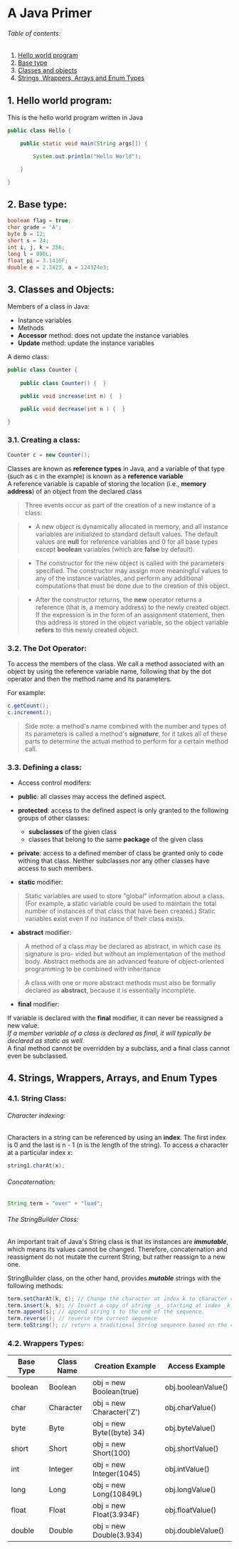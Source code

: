 # A Java Primer

###### Table of contents:
1. [Hello world program](#1-hello-world-program)
2. [Base type](#2-base-type)
3. [Classes and objects](#3-classes-and-objects)
4. [Strings, Wrappers, Arrays and Enum Types](#4-strings-wrappers-arrays-and-enum-types)

## 1. Hello world program:

This is the hello world program written in Java

```java
public class Hello {

	public static void main(String args[]) {

		System.out.println("Hello World");

	}

}
```

## 2. Base type:

```java
boolean flag = true;
char grade = 'A';
byte b = 12;
short s = 24;
int i, j, k = 256;
long l = 890L;
float pi = 3.1416F;
double e = 2.3423, a = 124324e3;
```

## 3. Classes and Objects:

Members of a class in Java: 

* Instance variables
* Methods 
 * **Accessor** method: does not update the instance variables
 * **Update** method: update the instance variables

A demo class:

```java
public class Counter {
	
	public class Counter() {  }

	public void increase(int n) {  }

	public void decrease(int n ) {  }

}
```

### 3.1. Creating a class:

```java
Counter c = new Counter();
```

Classes are known as **reference types** in Java, and a variable of that type (such as c in the example) is known as a **reference variable**  
A reference variable is capable of storing the location (i.e., **memory address**) of an object from the declared class  

> Three events occur as part of the creation of a new instance of a class:  

> * A new object is dynamically allocated in memory, and all instance variables are initialized to standard default values. The default values are **null** for reference variables and 0 for all base types except **boolean** variables (which are **false** by default).

> * The constructor for the new object is called with the parameters specified. The constructor may assign more meaningful values to any of the instance variables, and perform any additional computations that must be done due to the creation of this object.

> * After the constructor returns, the **new** operator returns a reference (that is, a memory address) to the newly created object. If the expression is in the form of an assignment statement, then this address is stored in the object variable, so the object variable **refers** to this newly created object.

### 3.2. The Dot Operator:

To access the members of the class. We call a method associated with an object by using the reference variable name, following that by the dot operator and then the method name and its parameters.

For example:
```java
c.getCount();
c.increment();
```

> Side note: a method's name combined with the number and types of its parameters is called a method's **_signature_**, for it takes all of these parts to determine the actual method to perform for a certain method call.

### 3.3. Defining a class:

* Access control modifers:
 * **public**: all classes may access the defined aspect.
 * **protected**: access to the defined aspect is only granted to the following groups of other classes:   
   * **subclasses** of the given class  
	* classes that belong to the same **package** of the given class
 * **private**: access to a defined member of class be granted only to code withing that class. Neither subclasses nor any other classes have access to such members.

* **static** modifier:

> Static variables are used to store "global" information about a class. (For example, a static variable could be used to maintain the total number of instances of that class that have been created.) Static variables exist even if no instance of their class exists.

* **abstract** modifier:

> A method of a class may be declared as abstract, in which case its signature is pro- vided but without an implementation of the method body. Abstract methods are an advanced feature of object-oriented programming to be combined with inheritance

> A class with one or more abstract methods must also be formally declared as **abstract**, because it is essentially incomplete.

* **final** modifier:

If variable is declared with the **final** modifier, it can never be reassigned a new value.  
_If a member variable of a class is declared as final, it will typically be declared as static as well._  
A final method cannot be overridden by a subclass, and a final class cannot even be subclassed.

## 4. Strings, Wrappers, Arrays, and Enum Types

### 4.1. String Class:

###### Character indexing:  

Characters in a string can be referenced by using an **index**. The first index is 0 and the last is n - 1 (n is the length of the string). To access a character at a particular index _x_:
```java
string1.charAt(x);
```

###### Concaternation:

```java 
String term = "over" + "load";
```
###### The StringBuilder Class:

An important trait of Java's String class is that its instances are **_immutable_**, which means its values cannot be changed. Therefore, concaternation and reassigment do not mutate the current String, but rather reassign to a new one.

StringBuilder class, on the other hand, provides **_mutable_** strings with the following methods:
```java
term.setCharAt(k, c); // Change the character at index k to character c
term.insert(k, s); // Insert a copy of string _s_ starting at index _k_ of the sequence, shifting existing characters further back to make room.
term.append(s); // append string s to the end of the sequence.
term.reverse(); // reverse the current sequence
term.toString(); // return a traditional String sequence based on the current characger sequence
```

### 4.2. Wrappers Types:

| Base Type | Class Name 	| Creation Example			| Access Example	|
|-----------| -------------	|---------------------------|-------------------|
|boolean	| Boolean		| obj = new Boolean(true) 	|obj.booleanValue() |
|char		| Character		| obj = new Character('Z') 	|obj.charValue() 	|
|byte		| Byte			| obj = new Byte((byte) 34) |obj.byteValue() 	|
|short		| Short			| obj = new Short(100) 		|obj.shortValue() 	|
|int		| Integer		| obj = new Integer(1045) 	|obj.intValue() 	|
|long		| Long			| obj = new Long(10849L) 	|obj.longValue() 	|
|float		| Float			| obj = new Float(3.934F) 	|obj.floatValue() 	|
|double		| Double		| obj = new Double(3.934) 	|obj.doubleValue()	|
